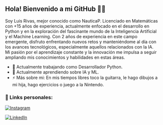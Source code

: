 ## Hola! Bienvenido a mi GitHub 🤘🏽

Soy Luis Rivas, mejor conocido como NauticaP. Licenciado en Matemáticas con +15 años de experiencia, actualmente enfocado en el desarrollo en Python y en la exploración del fascinante mundo de la Inteligencia Artificial y el Machine Learning. Con 2 años de experiencia en este campo emergente, disfruto enfrentando nuevos retos y manteniéndome al día con los avances tecnológicos, especialmente aquellos relacionados con la IA. Mi pasión por el aprendizaje constante y la innovación me impulsa a seguir ampliando mis conocimientos y habilidades en estas áreas.

- 🐍 Actualmente trabajando como Desarrollador Python.
- 🧠 Actualmente aprendiendo sobre IA y ML.
- ⚡ Más sobre mi: En mis tiempos libres toco la guitarra, le hago dibujos a mi hija, hago ejercicios o juego a la Nintendo.

  
### 📱 Links personales:

[![Instagram](https://img.shields.io/badge/Instagram-@nauticap-E4405F?style=for-the-badge&logo=instagram&logoColor=white&labelColor=101010)](https://instagram.com/nauticap)

[![LinkedIn](https://img.shields.io/badge/LinkedIn-Luis_Rivas-0077B5?style=for-the-badge&logo=linkedin&logoColor=white&labelColor=101010)](https://www.linkedin.com/in/luismiguelrivasponce)


<!--
**NauticaP/NauticaP** is a ✨ _special_ ✨ repository because its `README.md` (this file) appears on your GitHub profile.

Here are some ideas to get you started:

- 🔭 I’m currently working on ...
- 🌱 I’m currently learning ...
- 👯 I’m looking to collaborate on ...
- 🤔 I’m looking for help with ...
- 💬 Ask me about ...
- 📫 How to reach me: ...
- 😄 Pronouns: ...
- ⚡ Fun fact: ...
-->
